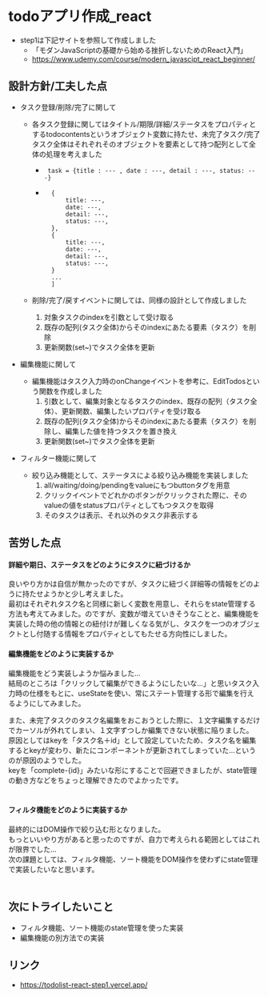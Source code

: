 # todoアプリ作成_react
* step1は下記サイトを参照して作成しました
    * 「モダンJavaScriptの基礎から始める挫折しないためのReact入門」
    * https://www.udemy.com/course/modern_javascipt_react_beginner/
    

## 設計方針/工夫した点
* タスク登録/削除/完了に関して
    * 各タスク登録に関してはタイトル/期限/詳細/ステータスをプロパティとするtodocontentsというオブジェクト変数に持たせ、未完了タスク/完了タスク全体はそれぞれそのオブジェクトを要素として持つ配列として全体の処理を考えました
        * ``` task = {title : --- , date : ---, detail : ---, status: ---}```
        * ``` incomplete/complete_tasks = [
            {
                title: ---,
                date: ---,
                detail: ---,
                status: ---,
            },
            {
                title: ---,
                date: ---,
                detail: ---,
                status: ---,
            }
            ...
            ]
            ```

    * 削除/完了/戻すイベントに関しては、同様の設計として作成しました
        1. 対象タスクのindexを引数として受け取る
        2. 既存の配列(タスク全体)からそのindexにあたる要素（タスク）を削除
        3. 更新関数(set~)でタスク全体を更新

* 編集機能に関して
    * 編集機能はタスク入力時のonChangeイベントを参考に、EditTodosという関数を作成しました
        1. 引数として、編集対象となるタスクのindex、既存の配列（タスク全体）、更新関数、編集したいプロパティを受け取る
        2. 既存の配列(タスク全体)からそのindexにあたる要素（タスク）を削除し、編集した値を持つタスクを置き換え
        3. 更新関数(set~)でタスク全体を更新

* フィルター機能に関して
    * 絞り込み機能として、ステータスによる絞り込み機能を実装しました
        1. all/waiting/doing/pendingをvalueにもつbuttonタグを用意
        2. クリックイベントでどれかのボタンがクリックされた際に、そのvalueの値をstatusプロパティとしてもつタスクを取得
        3. そのタスクは表示、それ以外のタスク非表示する


## 苦労した点
#### **詳細や期日、ステータスをどのようにタスクに紐づけるか**
良いやり方かは自信が無かったのですが、タスクに紐づく詳細等の情報をどのように持たせようかと少し考えました。<br>
最初はそれぞれタスク名と同様に新しく変数を用意し、それらをstate管理する方法も考えてみました。のですが、変数が増えていきそうなことと、編集機能を実装した時の他の情報との紐付けが難しくなる気がし、タスクを一つのオブジェクトとし付随する情報をプロパティとしてもたせる方向性にしました。
　
　
#### **編集機能をどのように実装するか**
編集機能をどう実装しようか悩みました...<br>
結局のところは「クリックして編集ができるようにしたいな...」と思いタスク入力時の仕様をもとに、useStateを使い、常にステート管理する形で編集を行えるようにしてみました。

また、未完了タスクのタスク名編集をおこおうとした際に、１文字編集するだけでカーソルが外れてしまい、１文字ずつしか編集できない状態に陥りました。
原因としてはkeyを「タスク名＋id」として設定していたため、タスク名を編集するとkeyが変わり、新たにコンポーネントが更新されてしまっていた...というのが原因のようでした。<br>
keyを「complete-{id}」みたいな形にすることで回避できましたが、state管理の動き方などをちょっと理解できたのでよかったです。<br>
　

#### **フィルタ機能をどのように実装するか**
最終的にはDOM操作で絞り込む形となりました。<br>
もっといいやり方があると思ったのですが、自力で考えられる範囲としてはこれが限界でした...<br>
次の課題としては、フィルタ機能、ソート機能をDOM操作を使わずにstate管理で実装したいなと思います。<br>
　
　
## 次にトライしたいこと
* フィルタ機能、ソート機能のstate管理を使った実装
* 編集機能の別方法での実装

## リンク
* https://todolist-react-step1.vercel.app/
